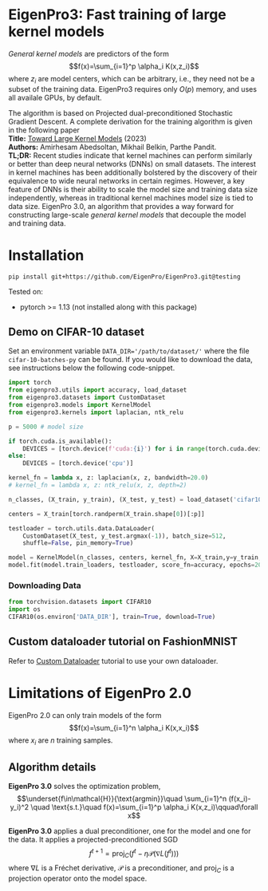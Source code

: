 # EigenPro3: Fast training of large kernel models

*General kernel models* are predictors of the form
$$f(x)=\sum_{i=1}^p \alpha_i K(x,z_i)$$
where $z_i$ are model centers, which can be arbitrary, i.e., they need not be a subset of the training data. EigenPro3 requires only $O(p)$ memory, and uses all availale GPUs, by default.

The algorithm is based on Projected dual-preconditioned Stochastic Gradient Descent. A complete derivation for the training algorithm is given in the following paper  
**Title:** [Toward Large Kernel Models](https://arxiv.org/abs/2302.02605) (2023)  
**Authors:** Amirhesam Abedsoltan, Mikhail Belkin, Parthe Pandit.  
**TL;DR:** Recent studies indicate that kernel machines can perform similarly or better than deep neural networks (DNNs) on small datasets. The interest in kernel machines has been additionally bolstered by the discovery of their equivalence to wide neural networks in certain regimes. 
However, a key feature of DNNs is their ability to scale the model size and training data size independently, whereas in traditional kernel machines model size is tied to data size. EigenPro 3.0, an algorithm that provides a way forward for constructing large-scale *general kernel models* that decouple the model and training data.

# Installation
```
pip install git+https://github.com/EigenPro/EigenPro3.git@testing
```
Tested on:
- pytorch >= 1.13 (not installed along with this package)

## Demo on CIFAR-10 dataset
Set an environment variable `DATA_DIR='/path/to/dataset/'` where the file `cifar-10-batches-py` can be found. If you would like to download the data, see instructions below the following code-snippet.
```python
import torch
from eigenpro3.utils import accuracy, load_dataset
from eigenpro3.datasets import CustomDataset
from eigenpro3.models import KernelModel
from eigenpro3.kernels import laplacian, ntk_relu

p = 5000 # model size

if torch.cuda.is_available():
    DEVICES = [torch.device(f'cuda:{i}') for i in range(torch.cuda.device_count())]
else:
    DEVICES = [torch.device('cpu')]

kernel_fn = lambda x, z: laplacian(x, z, bandwidth=20.0)
# kernel_fn = lambda x, z: ntk_relu(x, z, depth=2)

n_classes, (X_train, y_train), (X_test, y_test) = load_dataset('cifar10')

centers = X_train[torch.randperm(X_train.shape[0])[:p]]

testloader = torch.utils.data.DataLoader(
    CustomDataset(X_test, y_test.argmax(-1)), batch_size=512,
    shuffle=False, pin_memory=True)

model = KernelModel(n_classes, centers, kernel_fn, X=X_train,y=y_train,devices = DEVICES)
model.fit(model.train_loaders, testloader, score_fn=accuracy, epochs=20)
```
### Downloading Data
```python
from torchvision.datasets import CIFAR10
import os
CIFAR10(os.environ['DATA_DIR'], train=True, download=True)
```
## Custom dataloader tutorial on FashionMNIST
Refer to [Custom Dataloader](https://github.com/EigenPro/EigenPro3/blob/testing/demos/Custom_dataloader.ipynb) tutorial to use your own dataloader.
# Limitations of EigenPro 2.0
EigenPro 2.0 can only train models of the form $$f(x)=\sum_{i=1}^n \alpha_i K(x,x_i)$$ where $x_i$ are $n$ training samples.

## Algorithm details
**EigenPro 3.0** solves the optimization problem,
$$\underset{f\in\mathcal{H}}{\text{argmin}}\quad \sum_{i=1}^n (f(x_i)-y_i)^2 \quad \text{s.t.}\quad f(x)=\sum_{i=1}^p \alpha_i K(x,z_i)\qquad\forall x$$
    
**EigenPro 3.0** applies a dual preconditioner, one for the model and one for the data. It applies a projected-preconditioned SGD
$$f^{t+1}=\textrm{proj}_C(f^t - \eta\mathcal{P}(\nabla L(f^t)))$$
where $\nabla L$ is a Fréchet derivative, $\mathcal{P}$ is a preconditioner, and $\textrm{proj}_C$ is a projection operator onto the model space.
